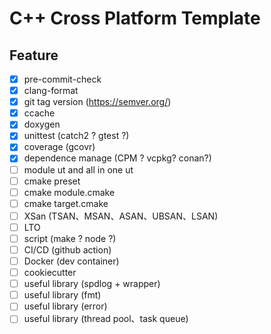 # C++ Cross Platform Template

## Feature
- [x] pre-commit-check
- [x] clang-format
- [x] git tag version (https://semver.org/)
- [x] ccache
- [x] doxygen
- [x] unittest (catch2 ? gtest ?)
- [x] coverage (gcovr)
- [x] dependence manage (CPM ? vcpkg? conan?)
- [ ] module ut and all in one ut
- [ ] cmake preset
- [ ] cmake module.cmake
- [ ] cmake target.cmake
- [ ] XSan (TSAN、MSAN、ASAN、UBSAN、LSAN)
- [ ] LTO
- [ ] script (make ? node ?)
- [ ] CI/CD (github action)
- [ ] Docker (dev container)
- [ ] cookiecutter
- [ ] useful library (spdlog + wrapper)
- [ ] useful library (fmt)
- [ ] useful library (error)
- [ ] useful library (thread pool、task queue)
